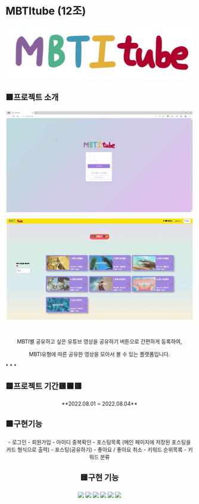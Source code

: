 # MBTItube (12조)
![enter image description here](https://github.com/s2hlimi/mbtitube/blob/main/static/mbti.png?raw=true)

## 🟪프로젝트 소개

<p align="center"><img src="https://github.com/s2hlimi/mbtitube/blob/main/capture/1login.gif?raw=true"></p>
<p align="center"><img src="https://github.com/s2hlimi/mbtitube/blob/main/capture/1login.jpg?raw=true"></p>
<br>
<p align="center">MBTI별 공유하고 싶은 유튜브 영상을 공유하기 버튼으로 간편하게 등록하여, </p> 
<p align="center">MBTI유형에 따른 공유한 영상을 모아서 볼 수 있는 플랫폼입니다.</p>
* * *

## 🟦프로젝트 기간🟨🟧🟥
<p align="center">**2022.08.01 ~ 2022.08.04**</p>

## 🟩구현기능
<div align=center>
 - 로그인
 - 회원가입
 - 아이디 중복확인
 - 포스팅목록 (메인 페이지에 저장된 포스팅을 카드 형식으로 출력)
 - 포스팅(공유하기)
 - 좋아요 / 좋아요 취소
 - 키워드 순위목록
 - 키워드 분류</p>

## 🟨구현 기능
<div align=center>
<img src="https://img.shields.io/badge/html5-E34F26?style=for-the-badge&logo=html5&logoColor=white">
<img src="https://img.shields.io/badge/css-1572B6?style=for-the-badge&logo=css3&logoColor=white">
<img src="https://img.shields.io/badge/python-3776AB?style=for-the-badge&logo=python&logoColor=white">
<img src="https://img.shields.io/badge/javascript-F7DF1E?style=for-the-badge&logo=javascript&logoColor=black">
<img src="https://img.shields.io/badge/mongoDB-47A248?style=for-the-badge&logo=MongoDB&logoColor=white">
<img src="https://img.shields.io/badge/flask-000000?style=for-the-badge&logo=flask&logoColor=white"></p>
